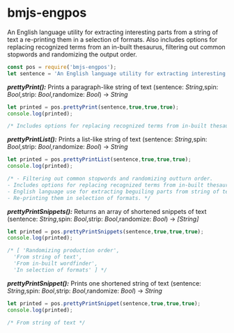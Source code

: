 # bmjs-engpos
An English language utility for extracting interesting parts from a string of text a re-printing them in a selection of formats. Also includes options for replacing recognized terms from an in-built thesaurus, filtering out common stopwords and randomizing the output order.

```javascript
const pos = require('bmjs-engpos');
let sentence = 'An English language utility for extracting interesting parts from a string of text and re-printing them in a selection of formats. Also includes options for replacing recognized terms from an in-built thesaurus, filtering out common stopwords and randomizing the output order.';
```
***prettyPrint():*** Prints a paragraph-like string of text (sentence: *String*,spin: *Bool*,strip: *Bool*,randomize: *Bool*) -> *String*
```javascript
let printed = pos.prettyPrint(sentence,true,true,true);
console.log(printed);

/* Includes options for replacing recognized terms from in-built thesaurus. English language advantageousness for extracting thought-provoking parts from string of text. Re-printing them in selection of formats. Filtering out common stopwords and randomizing manufacturing order. */
```
***prettyPrintList():*** Prints a list-like string of text (sentence: *String*,spin: *Bool*,strip: *Bool*,randomize: *Bool*) -> *String*
```javascript
let printed = pos.prettyPrintList(sentence,true,true,true);
console.log(printed);

/* - Filtering out common stopwords and randomizing outturn order.
- Includes options for replacing recognized terms from in-built thesaurus.
- English language use for extracting beguiling parts from string of text.
- Re-printing them in selection of formats. */
```
***prettyPrintSnippets():*** Returns an array of shortened snippets of text (sentence: *String*,spin: *Bool*,strip: *Bool*,randomize: *Bool*) -> *[String]*
```javascript
let printed = pos.prettyPrintSnippets(sentence,true,true,true);
console.log(printed);

/* [ 'Randomizing production order',
  'From string of text',
  'From in-built wordfinder',
  'In selection of formats' ] */
```
***prettyPrintSnippet():*** Prints one shortened string of text (sentence: *String*,spin: *Bool*,strip: *Bool*,randomize: *Bool*) -> *String*
```javascript
let printed = pos.prettyPrintSnippet(sentence,true,true,true);
console.log(printed);

/* From string of text */
```
